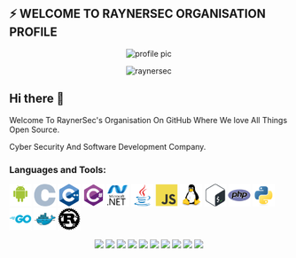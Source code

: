 <p align="center">
<!--  <p align="left"> <img src="https://gpvc.arturio.dev/raynersec" alt="raynersec" /></p> -->

## ⚡ WELCOME TO RAYNERSEC ORGANISATION PROFILE

<p align="center"><img alt="profile pic" width="195px" src="https://avatars.githubusercontent.com/u/54022039?s=200&v=4" /></p>

<p align="center"> <img src="https://komarev.com/ghpvc/?username=raynersec&style=flat-square&color=brightgreen" alt="raynersec" /></p>

## Hi there 👋

Welcome To RaynerSec's Organisation On GitHub Where We love All Things Open Source.

Cyber Security And Software Development Company.

<h3 align="left">Languages and Tools:</h3>
<p align="left">
<a href="https://developer.android.com" target="_blank"> <img src="https://raw.githubusercontent.com/devicons/devicon/master/icons/android/android-original-wordmark.svg" alt="android" width="40" height="40"/></a>
<a href="https://www.cprogramming.com/" target="_blank"> <img src="https://raw.githubusercontent.com/devicons/devicon/master/icons/c/c-original.svg" alt="c" width="40" height="40"/></a>
<a href="https://www.w3schools.com/cpp/" target="_blank"> <img src="https://raw.githubusercontent.com/devicons/devicon/master/icons/cplusplus/cplusplus-original.svg" alt="cplusplus" width="40" height="40"/></a>
<a href="https://www.w3schools.com/cs/" target="_blank"> <img src="https://raw.githubusercontent.com/devicons/devicon/master/icons/csharp/csharp-original.svg" alt="csharp" width="40" height="40"/></a>
<a href="https://dotnet.microsoft.com/" target="_blank"> <img src="https://raw.githubusercontent.com/devicons/devicon/master/icons/dot-net/dot-net-original-wordmark.svg" alt="dotnet" width="40" height="40"/></a>
<a href="https://www.java.com" target="_blank"> <img src="https://raw.githubusercontent.com/devicons/devicon/master/icons/java/java-original.svg" alt="java" width="40" height="40"/></a>
<a href="https://developer.mozilla.org/en-US/docs/Web/JavaScript" target="_blank"> <img src="https://raw.githubusercontent.com/devicons/devicon/master/icons/javascript/javascript-original.svg" alt="javascript" width="40" height="40"/></a>
<a href="https://www.linux.org/" target="_blank"> <img src="https://raw.githubusercontent.com/devicons/devicon/master/icons/linux/linux-original.svg" alt="linux" width="40" height="40"/></a>
<a href="https://www.gnu.org/software/bash/" target="_blank"> <img src="https://raw.githubusercontent.com/devicons/devicon/master/icons/bash/bash-original.svg" alt="bash" width="40" height="40"/></a>
<a href="https://www.php.net" target="_blank"> <img src="https://raw.githubusercontent.com/devicons/devicon/master/icons/php/php-original.svg" alt="php" width="40" height="40"/></a>
<a href="https://www.python.org" target="_blank"> <img src="https://raw.githubusercontent.com/devicons/devicon/master/icons/python/python-original.svg" alt="python" width="40" height="40"/></a>
<a href="https://golang.org/" target="_blank"> <img src="https://raw.githubusercontent.com/devicons/devicon/master/icons/go/go-original-wordmark.svg" alt="golang" width="40" height="40"/></a>
<a href="https://www.docker.com/" target="_blank"> <img src="https://raw.githubusercontent.com/devicons/devicon/master/icons/docker/docker-original.svg" alt="docker" width="40" height="40"/></a>
<a href="https://www.rust-lang.org/" target="_blank"> <img src="https://raw.githubusercontent.com/devicons/devicon/master/icons/rust/rust-original.svg" alt="rust" width="40" height="40"/></a>
</p>

<p align="center">
<a href="https://github.com/raynersec/Kali-Nethunter-In-Termux"><img src="https://github-readme-stats.vercel.app/api/pin/?username=raynersec&repo=Kali-Nethunter-In-Termux&theme=dark"></a>
<a href="https://github.com/raynersec/Hyper-V-Switch"><img src="https://github-readme-stats.vercel.app/api/pin/?username=raynersec&repo=Hyper-V-Switch&theme=dark"></a>
<a href="https://github.com/raynersec/Hyper-V-Toggle"><img src="https://github-readme-stats.vercel.app/api/pin/?username=raynersec&repo=Hyper-V-Toggle&theme=dark"></a>
<a href="https://github.com/raynersec/Windows-Recall-Switch"><img src="https://github-readme-stats.vercel.app/api/pin/?username=raynersec&repo=Windows-Recall-Switch&theme=dark"></a>
<a href="https://github.com/raynersec/Windows-Recall-Toggle"><img src="https://github-readme-stats.vercel.app/api/pin/?username=raynersec&repo=Windows-Recall-Toggle&theme=dark"></a>
<a href="https://github.com/raynersec/TermuxBackup"><img src="https://github-readme-stats.vercel.app/api/pin/?username=raynersec&repo=TermuxBackup&theme=dark"></a>
<a href="https://github.com/raynersec/pykalimux"><img src="https://github-readme-stats.vercel.app/api/pin/?username=raynersec&repo=pykalimux&theme=dark"></a>
<a href="https://github.com/raynersec/pymuxkali"><img src="https://github-readme-stats.vercel.app/api/pin/?username=raynersec&repo=pymuxkali&theme=dark"></a>
<a href="https://github.com/raynersec/bashkalimux"><img src="https://github-readme-stats.vercel.app/api/pin/?username=raynersec&repo=bashkalimux&theme=dark"></a>
<a href="https://github.com/raynersec/bashmuxkali"><img src="https://github-readme-stats.vercel.app/api/pin/?username=raynersec&repo=bashmuxkali&theme=dark"></a>
</p>

<!--

**Here are some ideas to get you started:**

🙋‍♀️ A short introduction - what is your organization all about?
🌈 Contribution guidelines - how can the community get involved?
👩‍💻 Useful resources - where can the community find your docs? Is there anything else the community should know?
🍿 Fun facts - what does your team eat for breakfast?
🧙 Remember, you can do mighty things with the power of [Markdown](https://docs.github.com/github/writing-on-github/getting-started-with-writing-and-formatting-on-github/basic-writing-and-formatting-syntax)
-->

